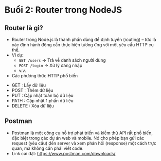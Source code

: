 # Buổi 2: Router trong NodeJS

## Router là gì?
- Router trong Node.js là thành phần dùng để định tuyến (routing) – tức là xác định hành động cần thực hiện tương ứng với một yêu cầu HTTP cụ thể.
- Ví dụ:  
  + `GET /users` → Trả về danh sách người dùng  
  + `POST /login` → Xử lý đăng nhập
  + v.v.
- Các phương thức HTTP phổ biến
 + GET : Lấy dữ liệu
 + POST : Thêm dữ liệu
 + PUT : Cập nhật toàn bộ dữ liệu
 + PATH : Cập nhật 1 phần dữ liệu
 + DELETE : Xóa dữ liệu

## Postman
- Postman là một công cụ hỗ trợ phát triển và kiểm thử API rất phổ biến, đặc biệt trong các dự án web và mobile. Nó cho phép bạn gửi các request (yêu cầu) đến server và xem phản hồi (response) một cách trực quan, mà không cần phải viết code.
- Link cài đặt: https://www.postman.com/downloads/
